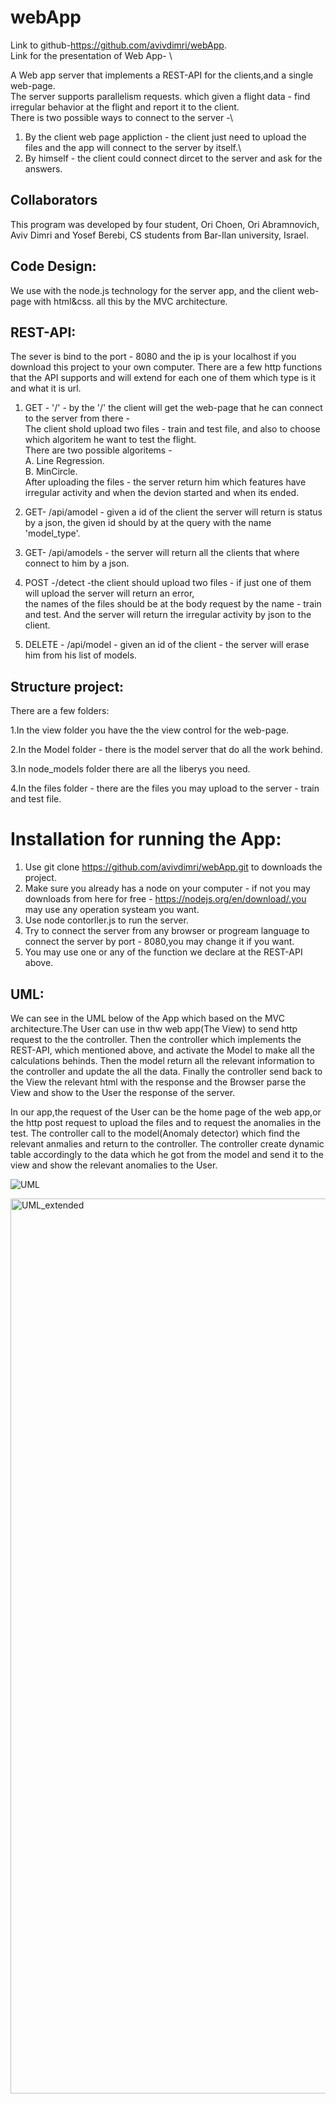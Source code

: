 # webApp
Link to github-https://github.com/avivdimri/webApp. \
Link for the presentation of Web App- \

A Web app server that implements a REST-API for the clients,and a single web-page.\
The server supports parallelism requests. which given a flight data - find irregular behavior at the flight and report it to the client.\
There is two possible ways to connect to the server -\
1. By the client web page appliction - the client just need to upload the files and the app will connect to the server by itself.\
2. By himself - the client could connect dircet to the server and ask for the answers.

## Collaborators
This program was developed by four student, Ori Choen, Ori Abramnovich, Aviv Dimri and Yosef Berebi, CS students from Bar-Ilan university, Israel.

## Code Design:
We use with the node.js technology for the server app, and the client web-page with html&css. all this by the MVC architecture. 

## REST-API:
The sever is bind to the port - 8080 and the ip is your localhost if you download this project to your own computer.
There are a few http functions that the API supports and  will extend for each one of them which type is it and what it is url.
1. GET - '/' - by the '/' the client will get the web-page that he can connect to the server from there - \
The client shold upload two files - train and test file, and also to choose  which algoritem he want to test the flight.\
There are two possible algoritems -\
A. Line Regression.\
B. MinCircle.\
After uploading the files - the server return him which features have irregular activity and when the devion started and when its ended.

2. GET- /api/amodel - given a id of the client the server will return is status by a json, the given id should by at the query with the name 'model_type'.

3. GET- /api/amodels - the server will return all the clients that where connect to him by a json.

4. POST -/detect -the client should upload two files - if just one of them will upload the server will return an error,\
the names of the files should be at the body request by the name - train and test. And the server will return the irregular activity by json to the client.

5. DELETE - /api/model - given an id of the client - the server will erase him from his list of models.

## Structure project:
There are a few folders:

1.In the view folder you have the the view control for the web-page.

2.In the Model folder - there is the model server that do all the work behind.

3.In node_models folder there are all the liberys you need.

4.In the files folder - there are the files you may upload to the server - train and test file.

# Installation for running the App:
1. Use git clone https://github.com/avivdimri/webApp.git to downloads the project.
2. Make sure you already has a node on your computer - if not you may downloads from here for free - https://nodejs.org/en/download/.you may use any operation systeam you want.
3. Use node contorller.js to run the server.
4. Try to connect the server from any browser or progream language to connect the server by port - 8080,you may change it if you want.
5. You may use one or any of the function we declare at the REST-API above.

## UML:
We can see in the UML below of the App which based on the MVC architecture.The User can use in thw web app(The View) to send http request to the the controller. Then the controller which implements the REST-API, which mentioned above, and activate the Model to make all the calculations behinds. 
Then the model return all the relevant information to the controller and update the all the data.
Finally the controller send back to the View the relevant html with the response and the Browser parse the View and show to the User the response of the server.
 
In our app,the request of the User can be the home page of the web app,or the http post request to upload the files and to request the anomalies in the test. 
The controller call to the model(Anomaly detector) which find the relevant anmalies and return to the controller.
The controller create dynamic table accordingly to the data which he got from the model and send it to the view and show the relevant anomalies to the User.


![UML](https://user-images.githubusercontent.com/80414213/120098860-f062b300-c140-11eb-87eb-0e46f113292d.png)

<img width="1432" alt="UML_extended" src="https://user-images.githubusercontent.com/80414213/120101285-10e53a00-c14e-11eb-89fe-dadad3ed2484.png">







